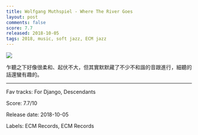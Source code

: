 ```yaml
---
title: Wolfgang Muthspiel - Where The River Goes
layout: post
comments: false
score: 7.7
released: 2018-10-05
tags: 2018, music, soft jazz, ECM jazz
---
```


![](https://i.discogs.com/CGCxwH7e6YPfcABHHgD3hkszORT9UdOmHClz_2pbUfQ/rs:fit/g:sm/q:90/h:600/w:600/czM6Ly9kaXNjb2dz/LWRhdGFiYXNlLWlt/YWdlcy9SLTEyNjIx/ODEyLTE1NTE0NjA5/MjMtNzIxMy5qcGVn.jpeg)

乍聽之下好像很柔和、起伏不大，但其實默默藏了不少不和諧的音跟進行，細聽的話還蠻有趣的。 

---

Fav tracks: For Django, Descendants

Score: 7.7/10

Release date: 2018-10-05

Labels: ECM Records, ECM Records

